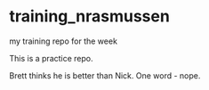 # training_nrasmussen
my training repo for the week

This is a practice repo.

Brett thinks he is better than Nick. One word - nope.
